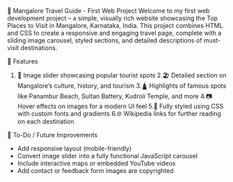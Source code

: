 🌴 Mangalore Travel Guide - First Web Project
Welcome to my first web development project – a simple, visually rich website showcasing the Top Places to Visit in Mangalore, Karnataka, India.
This project combines HTML and CSS to create a responsive and engaging travel page, complete with a sliding image carousel, styled sections, and detailed descriptions of must-visit destinations.

🚀 Features 
1. 🔄 Image slider showcasing popular tourist spots
2.🏖️ Detailed section on Mangalore’s culture, history, and tourism
3.🛕 Highlights of famous spots like Panambur Beach, Sultan Battery, Kudroli Temple, and more
4.📷 Hover effects on images for a modern UI feel
5.🎨 Fully styled using CSS with custom fonts and gradients
6.🌐 Wikipedia links for further reading on each destination

📌 To-Do / Future Improvements
* Add responsive layout (mobile-friendly)
* Convert image slider into a fully functional JavaScript carousel
* Include interactive maps or embedded YouTube videos
* Add contact or feedback form
images are copyrighted 
